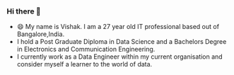 ### Hi there 👋
- 😄 My name is Vishak. I am a 27 year old IT professional based out of Bangalore,India.<br>
- I hold a Post Graduate Diploma in Data Science and a Bachelors Degree in Electronics and Communication Engineering. <br>
- I currently work as a Data Engineer within my current organisation and consider myself a learner to the world of data. <br>
<!--
**VishyNair/VishyNair** is a ✨ _special_ ✨ repository because its `README.md` (this file) appears on your GitHub profile.

Here are some ideas to get you started:

- 🔭 I’m currently working on ...
- 🌱 I’m currently learning ...
- 👯 I’m looking to collaborate on ...
- 🤔 I’m looking for help with ...
- 💬 Ask me about ...
- 📫 How to reach me: ...
- 😄 Pronouns: ...
- ⚡ Fun fact: ...
-->
